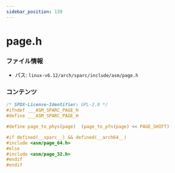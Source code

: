```yaml
---
sidebar_position: 139
---
```

# page.h

### ファイル情報

- パス: `linux-v6.12/arch/sparc/include/asm/page.h`

### コンテンツ

```h
/* SPDX-License-Identifier: GPL-2.0 */
#ifndef ___ASM_SPARC_PAGE_H
#define ___ASM_SPARC_PAGE_H

#define page_to_phys(page)	(page_to_pfn(page) << PAGE_SHIFT)

#if defined(__sparc__) && defined(__arch64__)
#include <asm/page_64.h>
#else
#include <asm/page_32.h>
#endif
#endif

```
